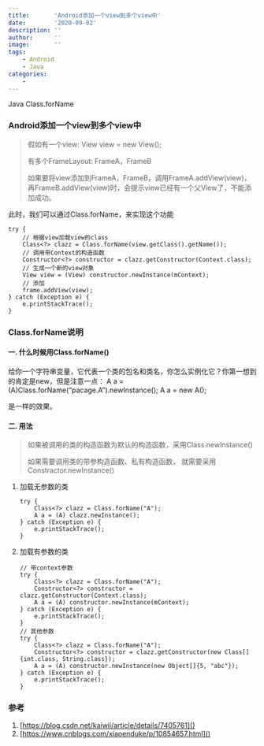 ```yaml
---
title:       'Android添加一个view到多个view中'
date:        '2020-09-02'
description: ''
author:      ''
image:       ''
tags:
    - Android
    - Java
categories:
    - 
---
```


Java Class.forName

<!--more-->

### Android添加一个view到多个view中

> 假如有一个view: View view = new View();
>
> 有多个FrameLayout: FrameA，FrameB
>
> 如果要将view添加到FrameA，FrameB，调用FrameA.addView(view)，再FrameB.addView(view)时，会提示view已经有一个父View了，不能添加成功。

此时，我们可以通过Class.forName，来实现这个功能

```
try {
    // 根据view加载view的class
    Class<?> clazz = Class.forName(view.getClass().getName());
    // 调用带Context的构造函数
    Constructor<?> constructor = clazz.getConstructor(Context.class);
    // 生成一个新的view对象
    View view = (View) constructor.newInstance(mContext);
    // 添加
    frame.addView(view);
} catch (Exception e) {
    e.printStackTrace();
}
```

### Class.forName说明

#### 一. 什么时候用Class.forName()

给你一个字符串变量，它代表一个类的包名和类名，你怎么实例化它？你第一想到的肯定是new，但是注意一点：
 A a = (A)Class.forName(“pacage.A”).newInstance();
 A a = new A();

 是一样的效果。

#### 二. 用法

> 如果被调用的类的构造函数为默认的构造函数，采用Class.newInstance() 
>
> 如果需要调用类的带参构造函数、私有构造函数， 就需要采用Constractor.newInstance()

1. 加载无参数的类

   ```
   try {
       Class<?> clazz = Class.forName("A");
       A a = (A) clazz.newInstance();
   } catch (Exception e) {
       e.printStackTrace();
   }
   ```

2. 加载有参数的类

   ```
   // 带context参数
   try {
       Class<?> clazz = Class.forName("A");
       Constructor<?> constructor = clazz.getConstructor(Context.class);
       A a = (A) constructor.newInstance(mContext);
   } catch (Exception e) {
       e.printStackTrace();
   }
   // 其他参数
   try {
       Class<?> clazz = Class.forName("A");
       Constructor<?> constructor = clazz.getConstructor(new Class[]{int.class, String.class});
       A a = (A) constructor.newInstance(new Object[]{5, "abc"});
   } catch (Exception e) {
       e.printStackTrace();
   }
   ```

### 参考

1. [https://blog.csdn.net/kaiwii/article/details/7405761]()
2. [https://www.cnblogs.com/xiaoenduke/p/10854657.html]()
